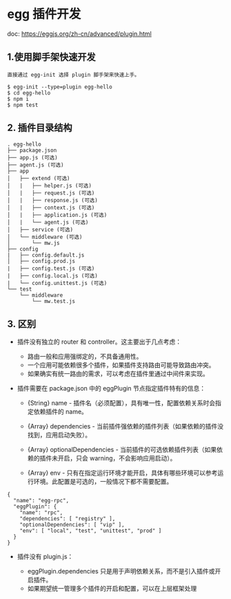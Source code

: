 # egg 插件开发

doc: https://eggjs.org/zh-cn/advanced/plugin.html

## 1.使用脚手架快速开发

```
直接通过 egg-init 选择 plugin 脚手架来快速上手。

$ egg-init --type=plugin egg-hello
$ cd egg-hello
$ npm i
$ npm test

```

## 2. 插件目录结构
```
. egg-hello
├── package.json
├── app.js (可选)
├── agent.js (可选)
├── app
│   ├── extend (可选)
│   |   ├── helper.js (可选)
│   |   ├── request.js (可选)
│   |   ├── response.js (可选)
│   |   ├── context.js (可选)
│   |   ├── application.js (可选)
│   |   └── agent.js (可选)
│   ├── service (可选)
│   └── middleware (可选)
│       └── mw.js
├── config
|   ├── config.default.js
│   ├── config.prod.js
|   ├── config.test.js (可选)
|   ├── config.local.js (可选)
|   └── config.unittest.js (可选)
└── test
    └── middleware
        └── mw.test.js
```


## 3. 区别

- 插件没有独立的 router 和 controller。这主要出于几点考虑：

  - 路由一般和应用强绑定的，不具备通用性。
  - 一个应用可能依赖很多个插件，如果插件支持路由可能导致路由冲突。
  - 如果确实有统一路由的需求，可以考虑在插件里通过中间件来实现。
  
- 插件需要在 package.json 中的 eggPlugin 节点指定插件特有的信息：

  - {String} name - 插件名（必须配置），具有唯一性，配置依赖关系时会指定依赖插件的 name。

  - {Array} dependencies - 当前插件强依赖的插件列表（如果依赖的插件没找到，应用启动失败）。

  - {Array} optionalDependencies - 当前插件的可选依赖插件列表（如果依赖的插件未开启，只会 warning，不会影响应用启动）。

  - {Array} env - 只有在指定运行环境才能开启，具体有哪些环境可以参考运行环境。此配置是可选的，一般情况下都不需要配置。

```
{
  "name": "egg-rpc",
  "eggPlugin": {
    "name": "rpc",
    "dependencies": [ "registry" ],
    "optionalDependencies": [ "vip" ],
    "env": [ "local", "test", "unittest", "prod" ]
  }
}
```
- 插件没有 plugin.js：

  - eggPlugin.dependencies 只是用于声明依赖关系，而不是引入插件或开启插件。
  - 如果期望统一管理多个插件的开启和配置，可以在上层框架处理

